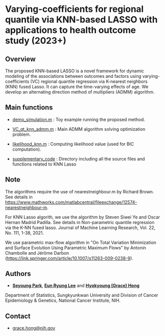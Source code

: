 # Varying-coefficients for regional quantile via KNN-based LASSO with applications to health outcome study (2023+)



## Overview

The proposed KNN-based LASSO is a novel framework for dynamic modeling of the associations between  outcomes and  factors using varying-coefficients (VC) regional quantile regression via K-nearest neighbors (KNN) fused Lasso.  It can capture the time-varying effects of age.  We develop an alternating direction method of multipliers (ADMM) algorithm. 


## Main functions

- [demo_simulation.m](https://github.com/younghhk/software/blob/master/MATLAB/demo_simulation.m)
: Toy example running the proposed method.

- [VC_qt_knn_admm.m](https://github.com/younghhk/software/blob/master/MATLAB/KNN/VC_qt_knn_admm.m)
: Main ADMM algorithm solving optimization problem.

- [likelihood_knn.m](https://github.com/younghhk/software/blob/master/MATLAB/KNN/likelihood_knn.m)
: Computing likelihood value (used for BIC computation).

- [supplementary_code](https://github.com/younghhk/software/tree/master/MATLAB/KNN/supplementary_code)
: Directory including all the source files and functions related to KNN Lasso

## Note
The  algorithms require the use of nearestneighbour.m by Richard Brown. See details in https://www.mathworks.com/matlabcentral/fileexchange/12574-nearestneighbour-m.

For KNN Lasso algorith, we use the algorithm by Steven Siwei Ye and Oscar Hernan Madrid Padilla. See details in Non-parametric quantile regression via the K-NN fused lasso. Journal of Machine Learning Research, Vol. 22, No. 111, 1-38, 2021.

We use parametric max-flow algorithm in "On Total Variation Minimization and Surface Evolution Using Parametric Maximum Flows" by Antonin Chambolle and Jérôme Darbon (https://link.springer.com/article/10.1007/s11263-009-0238-9). 




## Authors

* [**Seyoung Park**](https://sites.google.com/view/seyoungpark/home),   [**Eun Ryung Lee**](https://sites.google.com/view/eunryunglee/home)
and [**Hyokyoung (Grace) Hong**](https://dceg.cancer.gov/about/staff-directory/hong-grace)

 Department of Statistics, Sungkyunkwan University and
 Division of Cancer Epidemiology & Genetics, National Cancer Institute, NIH.


## Contact

* grace.hong@nih.gov





